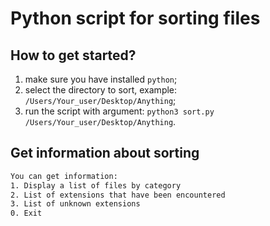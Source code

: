# Python script for sorting files
## How to get started?

1. make sure you have installed `python`;
2. select the directory to sort, example: `/Users/Your_user/Desktop/Anything`;
3. run the script with argument: `python3 sort.py /Users/Your_user/Desktop/Anything`.

## Get information about sorting
```bash
You can get information:
1. Display a list of files by category
2. List of extensions that have been encountered
3. List of unknown extensions
0. Exit
```
